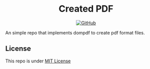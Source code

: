 <!-- markdownlint-disable MD033 MD041 -->

<div align="center">

# Created PDF
<a href="https://github.com/hendrasob/created-pdf/search?l=php"><img src="https://img.shields.io/badge/PHP-777BB4?style=for-the-badge&logo=php&logoColor=white" alt="GitHub" /></a>

</div>

An simple repo that implements dompdf to create pdf format files.

## License

This repo is under <a href="https://github.com/hendrasob/created-pdf/blob/master/LICENSE">MIT License</a>